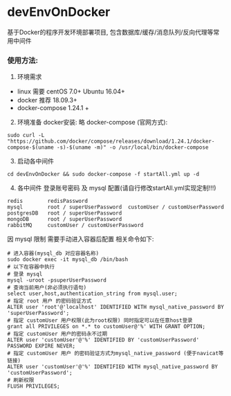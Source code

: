 # devEnvOnDocker
基于Docker的程序开发环境部署项目, 包含数据库/缓存/消息队列/反向代理等常用中间件

### 使用方法:
1. 环境需求
- linux 需要 centOS 7.0+ Ubuntu 16.04+
- docker 推荐 18.09.3+
- docker-compose 1.24.1 + 

2. 环境准备
docker安装: 略
docker-compose (官网方式):
```
sudo curl -L "https://github.com/docker/compose/releases/download/1.24.1/docker-compose-$(uname -s)-$(uname -m)" -o /usr/local/bin/docker-compose
```

3. 启动各中间件
```
cd devEnvOnDocker && sudo docker-compose -f startAll.yml up -d
```

4. 各中间件 登录账号密码 及 mysql 配置(请自行修改startAll.yml实现定制!!!)
```
redis        redisPassword
mysql        root / superUserPassword  customUser / customUserPassword
postgresDB   root / superUserPassword
mongoDB      root / superUserPassword
rabbitMQ     customUser / customUserPassword
```
因 mysql 限制 需要手动进入容器后配置 相关命令如下:
```
# 进入容器(mysql_db 对应容器名称)
sudo docker exec -it mysql_db /bin/bash
# 以下在容器中执行
# 登录 mysql 
mysql -uroot -psuperUserPassword
# 查询当前用户(非必须执行语句)
select user,host,authentication_string from mysql.user;
# 指定 root 用户 的密码验证方式
ALTER user 'root'@'localhost' IDENTIFIED WITH mysql_native_password BY 'superUserPassword';
# 指定 customUser 用户权限(此为root权限) 同时指定可以在任意host登录
grant all PRIVILEGES on *.* to customUser@'%' WITH GRANT OPTION;
# 指定 customUser 用户的密码永不过期
ALTER user 'customUser'@'%' IDENTIFIED BY 'customUserPassword' PASSWORD EXPIRE NEVER;
# 指定 customUser 用户 的密码验证方式为mysql_native_password (便于navicat等链接)
ALTER user 'customUser'@'%' IDENTIFIED WITH mysql_native_password BY 'customUserPassword';
# 刷新权限
FLUSH PRIVILEGES;
```
